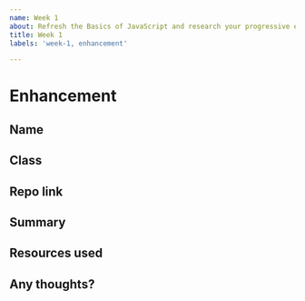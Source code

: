 ```yaml
---
name: Week 1
about: Refresh the Basics of JavaScript and research your progressive enhancement component.
title: Week 1
labels: 'week-1, enhancement'

---
```


# Enhancement

## Name
<!-- Add your name here-->

## Class
<!-- Add your class (tech-x) here -->

## Repo link
<!-- Include a link to your repository or wiki with research-->

## Summary
<!-- A summary of what you did. What progress did you make? -->

## Resources used
<!-- What resources did you use? -->

## Any thoughts?
<!-- Let us know what you thought of the homework, and give us any feedback. What parts did you find difficult? -->